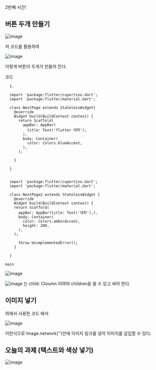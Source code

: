 2번째 시간!

## 버튼 두개 만들기

![image](https://github.com/user-attachments/assets/543e44de-0b79-443d-959e-7a0bf842027e)

저 코드를 활용하여

![image](https://github.com/user-attachments/assets/d9b49868-7a45-41e6-b95a-e80a0e9ac054)

이렇게 버튼이 두개가 만들어 진다.


코드



      1.
      
      import 'package:flutter/cupertino.dart';
      import 'package:flutter/material.dart';
      
      class NextPage extends StatelessWidget{
        @override
        Widget build(BuildContext context) {
          return Scaffold(
            appBar: AppBar(
              title: Text('flutter 대학'),
            ),
            body: Container(
              color: Colors.blueAccent,
            ),
          );
      
        }
        
      }

      
      import 'package:flutter/cupertino.dart';
      import 'package:flutter/material.dart';
      
      class NextPage2 extends StatelessWidget {
        @override
        Widget build(BuildContext context) {
        return Scaffold(
          appBar: AppBar(title: Text('대학'),),
          body: Container(
            color: Colors.amberAccent,
            height: 200,
          ),
        );
      
          throw UnimplementedError();
        }
      
      }
    
    main

![image](https://github.com/user-attachments/assets/0b2beabe-3f45-4db1-af0b-a9415410bfab)



![image](https://github.com/user-attachments/assets/e54ea285-304e-4048-92a1-29444abbb5f7)
는 child: Cloumn 이여야 children을 쓸 수 있고 써야 한다.


## 이미지 넣기

위에서 사용한 코드 에서

![image](https://github.com/user-attachments/assets/847c28e9-aff5-46d0-a96d-297ee157540f)

이런식으로 Image.network('')안에 이미지 링크를 넣어 이미지를 삽입할 수 있다.

## 오늘의 과제 (텍스트와 색상 넣기)

![image](https://github.com/user-attachments/assets/01d66dc2-bb86-448b-b218-00e9f181a436)
